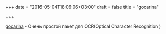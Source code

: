 +++
date = "2016-05-04T18:06:06+03:00"
draft = false
title = "gocarina"

+++

<p><a href="https://github.com/armhold/gocarina">gocarina</a>&nbsp;- Очень простой пакет для OCR(Optical Character Recognition&nbsp;)</p>

